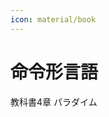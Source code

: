 ```yaml
---
icon: material/book
---
```

# 命令形言語
<span class="md-tag">教科書4章</span> <span class="md-tag">パラダイム</span>

